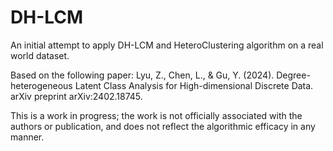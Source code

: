 # DH-LCM
An initial attempt to apply DH-LCM and HeteroClustering algorithm on a real world dataset.


Based on the following paper: Lyu, Z., Chen, L., & Gu, Y. (2024). Degree-heterogeneous Latent Class Analysis for High-dimensional Discrete Data. arXiv preprint arXiv:2402.18745.

This is a work in progress; the work is not officially associated with the authors or publication, and does not reflect the algorithmic efficacy in any manner.
